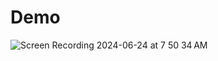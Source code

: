 # Demo

![Screen Recording 2024-06-24 at 7 50 34 AM](https://github.com/Malobika8/All-In-One/assets/111234135/fc655736-2a22-45f0-a0eb-f88a5d5a0487)
